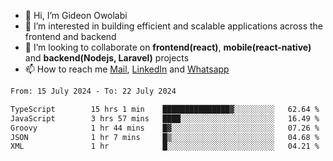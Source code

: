 - 👋 Hi, I’m Gideon Owolabi
- 👀 I’m interested in building efficient and scalable applications across the frontend and backend
- 💞️ I’m looking to collaborate on <b>frontend(react)</b>, <b>mobile(react-native)</b> and <b>backend(Nodejs, Laravel)</b> projects
- 📫 How to reach me <a href="mailto:gideoniyin2021@gmail.com">Mail</a>, <a href="https://www.linkedin.com/in/gideon-owolabi-9b667a232/">LinkedIn</a> and <a href="https://wa.me/2348055377085">Whatsapp</a>

<!---
gude1/gude1 is a ✨ special ✨ repository because its `README.md` (this file) appears on your GitHub profile.
You can click the Preview link to take a look at your changes.
--->

<!--START_SECTION:waka-->

```txt
From: 15 July 2024 - To: 22 July 2024

TypeScript        15 hrs 1 min    ███████████████▓░░░░░░░░░   62.64 %
JavaScript        3 hrs 57 mins   ████░░░░░░░░░░░░░░░░░░░░░   16.49 %
Groovy            1 hr 44 mins    █▓░░░░░░░░░░░░░░░░░░░░░░░   07.26 %
JSON              1 hr 7 mins     █▒░░░░░░░░░░░░░░░░░░░░░░░   04.68 %
XML               1 hr            █░░░░░░░░░░░░░░░░░░░░░░░░   04.21 %
```

<!--END_SECTION:waka-->

